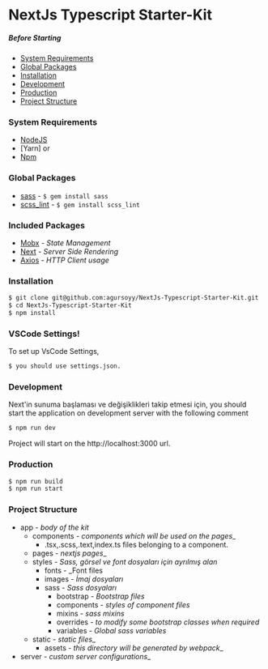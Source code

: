 # NextJs Typescript Starter-Kit

##### Before Starting

- [System Requirements](#system-requirements)
- [Global Packages](#global-packages)
- [Installation](#installation)
- [Development](#development)
- [Production](#production)
- [Project Structure](#project-structure)


### **System Requirements**
- [NodeJS] 
- [Yarn] or
- [Npm]

[nodejs]: http://nodejs.org
[npm]: http://www.npmjs.com


### **Global Packages**

- [sass](https://github.com/brigade/scss-lint) - `$ gem install sass` 
- [scss_lint](https://github.com/brigade/scss-lint) - `$ gem install scss_lint`

### **Included Packages**

- [Mobx](https://mobx.js.org/) - _State Management_
- [Next](https://nextjs.org/) - _Server Side Rendering_
- [Axios](https://alligator.io/react/axios-react/) - _HTTP Client usage_



### **Installation**

```sh
$ git clone git@github.com:agursoyy/NextJs-Typescript-Starter-Kit.git
$ cd NextJs-Typescript-Starter-Kit
$ npm install 
```
### **VSCode Settings!**

To set up VsCode Settings,

```sh
$ you should use settings.json.
```



### **Development**

Next'in sunuma başlaması ve değişiklikleri takip etmesi için,
you should start the application on development server with the following comment

```sh
$ npm run dev
```

Project will start on the http://localhost:3000 url.

### Production

```sh
$ npm run build
$ npm run start
```
### **Project Structure**

- app - _body of the kit_
  - components - _components which will be used on the pages__
    - .tsx,.scss,.text,index.ts files belonging to a component.
  - pages - _nextjs pages__
  - styles - _Sass, görsel ve font dosyaları için ayrılmış alan_
    - fonts - _Font files
    - images - _İmaj dosyaları_
    - sass - _Sass dosyaları_
      - bootstrap - _Bootstrap files_
      - components - _styles of component files_
      - mixins - _sass mixins_
      - overrides - _to modify some bootstrap classes when required_
      - variables - _Global sass variables_
  - static - _static files__
    - assets - _this directory will be generated by webpack__
- server - _custom server configurations__







